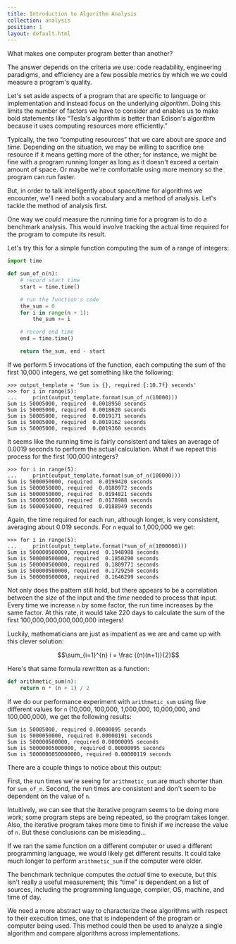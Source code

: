 ```yaml
---
title: Introduction to Algorithm Analysis
collection: analysis
position: 1
layout: default.html
---
```


What makes one computer program better than another?

The answer depends on the criteria we use: code readability, engineering
paradigms, and efficiency are a few possible metrics by which we we could
measure a program's quality.

Let's set aside aspects of a program that are specific to language or
implementation and instead focus on the underlying _algorithm_. Doing this
limits the number of factors we have to consider and enables us to make bold
statements like “Tesla's algorithm is better than Edison's algorithm because
it uses computing resources more efficiently.”

Typically, the two “computing resources” that we care about are *space* and
*time*. Depending on the situation, we may be willing to sacrifice one resource
if it means getting more of the other; for instance, we might be fine with a
program running longer as long as it doesn't exceed a certain amount of space.
Or maybe we're comfortable using more memory so the program can run faster.

But, in order to talk intelligently about space/time for algorithms we
encounter, we'll need both a vocabulary and a method of analysis. Let's
tackle the method of analysis first.

One way we _could_ measure the running time for a program is to do a
benchmark analysis. This would involve tracking the actual time required
for the program to compute its result.

Let's try this for a simple function computing the sum of a range of integers:

```python
import time

def sum_of_n(n):
    # record start time
    start = time.time()

    # run the function's code
    the_sum = 0
    for i in range(n + 1):
        the_sum += i

    # record end time
    end = time.time()

    return the_sum, end - start
```

If we perform 5 invocations of the function, each computing the sum of
the first 10,000 integers, we get something like the following:

```
>>> output_template = 'Sum is {}, required {:10.7f} seconds'
>>> for i in range(5):
...     print(output_template.format(sum_of_n(10000)))
Sum is 50005000, required  0.0018950 seconds
Sum is 50005000, required  0.0018620 seconds
Sum is 50005000, required  0.0019171 seconds
Sum is 50005000, required  0.0019162 seconds
Sum is 50005000, required  0.0019360 seconds
```

It seems like the running time is fairly consistent and takes an average of
0.0019 seconds to perform the actual calculation. What if we repeat this
process for the first 100,000 integers?

```
>>> for i in range(5):
...     print(output_template.format(sum_of_n(100000)))
Sum is 5000050000, required  0.0199420 seconds
Sum is 5000050000, required  0.0180972 seconds
Sum is 5000050000, required  0.0194821 seconds
Sum is 5000050000, required  0.0178988 seconds
Sum is 5000050000, required  0.0188949 seconds
```

Again, the time required for each run, although longer, is very consistent,
averaging about 0.019 seconds. For `n` equal to 1,000,000 we get:

```
>>> for i in range(5):
...     print(output_template.format(*sum_of_n(1000000)))
Sum is 500000500000, required  0.1948988 seconds
Sum is 500000500000, required  0.1850290 seconds
Sum is 500000500000, required  0.1809771 seconds
Sum is 500000500000, required  0.1729250 seconds
Sum is 500000500000, required  0.1646299 seconds
```

Not only does the pattern still hold, but there appears to be a correlation
between the _size_ of the input and the _time_ needed to process that input.
Every time we increase `n` by some factor, the run time increases by the same
factor. At this rate, it would take 220 days to calculate the sum of the first
100,000,000,000,000,000 integers!

Luckily, mathematicians are just as impatient as we are and came up with this
clever solution:

$$\sum_{i=1}^{n} i = \frac {(n)(n+1)}{2}$$

Here's that same formula rewritten as a function:

```python
def arithmetic_sum(n):
    return n * (n + 1) / 2
```

If we do our performance experiment with `arithmetic_sum` using five
different values for `n` (10,000, 100,000, 1,000,000, 10,000,000, and
100,000,000), we get the following results:

```
Sum is 50005000, required 0.00000095 seconds
Sum is 5000050000, required 0.00000191 seconds
Sum is 500000500000, required 0.00000095 seconds
Sum is 50000005000000, required 0.00000095 seconds
Sum is 5000000050000000, required 0.00000119 seconds
```

There are a couple things to notice about this output:

First, the run times we're seeing for `arithmetic_sum` are much shorter than
for `sum_of_n`. Second, the run times are consistent and don't seem
to be dependent on the value of `n`.

Intuitively, we can see that the iterative program seems to be doing more work;
some program steps are being repeated, so the program takes longer. Also, the
iterative program takes more time to finish if we increase the value of `n`.
But these conclusions can be misleading...

If we ran the same function on a different computer or used a different
programming language, we would likely get different results. It could take
much longer to perform `arithmetic_sum` if the computer were older.

The benchmark technique computes the _actual_ time to execute, but this isn't
really a useful measurement; this “time” is dependent on a list of sources,
including the programming language, compiler, OS, machine, and time of day.

We need a more abstract way to characterize these algorithms with respect to
their execution times, one that is independent of the program or computer
being used. This method could then be used to analyze a single algorithm and
compare algorithms across implementations.
